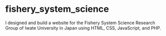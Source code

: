 # fishery_system_science
I designed and build a website for the Fishery System Science Research Group of Iwate University in Japan using HTML, CSS, JavaScript, and PHP.
